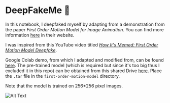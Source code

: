 # DeepFakeMe :robot:

In this notebook, I deepfaked myself by adapting from a demonstration from the paper *First Order Motion Model for Image Animation*. You can find more information [here](https://aliaksandrsiarohin.github.io/first-order-model-website/) in their website.

I was inspired from this YouTube video titled *[How It's Memed: First Order Motion Model Deepfake](https://www.youtube.com/watch?v=zZr3EHLBm4g&feature=youtu.be)*.

Google Colab demo, from which I adapted and modified from, can be found [here](https://colab.research.google.com/github/AliaksandrSiarohin/first-order-model/blob/master/demo.ipynb#scrollTo=SB12II11kF4c). The pre-trained model (which is required but since it's too big thus I excluded it in this repo) can be obtained from this shared Drive [here](https://drive.google.com/drive/folders/1kZ1gCnpfU0BnpdU47pLM_TQ6RypDDqgw?usp=sharing). Place the `.tar` file in the `first-order-motion-model` directory.

Note that the model is trained on 256\*256 pixel images.

![Alt Text](https://github.com/ktingyew/DeepFakeMe/blob/master/output.gif)
